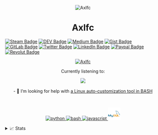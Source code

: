<p align="center"> <img src="https://komarev.com/ghpvc/?username=Axlfc&label=Profile%20views&color=0e75b6&style=flat" alt="Axlfc" /> </p>
<h1 align="center">Axlfc</h1>

<p align="center">

[![Steam Badge](https://img.shields.io/badge/Steam-100000?style=for-the-badge&logo=steam&logoColor=white)](https://steamcommunity.com/id/axelaxel12/)
[![DEV Badge](https://img.shields.io/badge/dev.to-100000?style=for-the-badge&logo=dev.to&logoColor=white)](https://dev.to/axlfc)
[![Medium Badge](https://img.shields.io/badge/Medium-100000?style=for-the-badge&logo=medium&logoColor=white)](https://medium.com/@axelfernandezcurros)
[![Gist Badge](https://img.shields.io/badge/gist.github-100000?style=for-the-badge&logo=github&logoColor=white)](https://gist.github.com/Axlfc)
[![GitLab Badge](https://img.shields.io/badge/GitLab-330F63?style=for-the-badge&logo=gitlab&logoColor=white)](https://gitlab.com/Axlfc)
[![Twitter Badge](https://img.shields.io/badge/Twitter-1DA1F2?style=for-the-badge&logo=twitter&logoColor=white)](https://twitter.com/axelcurros)
[![LinkedIn Badge](https://img.shields.io/badge/LinkedIn-0077B5?style=for-the-badge&logo=linkedin&logoColor=white)](https://www.linkedin.com/in/axelcurros/)
[![Paypal Badge](https://img.shields.io/badge/Paypal-ffffff?style=for-the-badge&logo=paypal&logoColor=white)](https://paypal.me/axelcurros)
[![Revolut Badge](https://img.shields.io/badge/Revolut-ffffff?style=for-the-badge&logo=paypal&logoColor=white)](https://revolut.me/afaces)
</p>

<p align="center">
<a href="https://github.com/axlfc">
    <img src="https://readme-typing-svg.demolab.com/?font=Helvetica&size=16&duration=2500&pause=100&multiline=true&width=512&height=100&lines=Axel+Fernández+Curros;Administrator+of+Computer+Systems+in+the+Network;3D+Animator,+Games+and+Interactive+Environments;Magician+from+Spain" alt="Axlfc" />
</a>
</p>

<p align="center">
Currently listening to:
</p>

<p align="center">
<a href="https://github.com/axlfc"><img src="https://spotify-github-profile.vercel.app/api/view?uid=1153971537&cover_image=true&theme=novatorem&show_offline=true&bar_color=53b14f&background_color=false" /></a>
</p>

<p align="center">- 🤔 I’m looking for help with <a href="https://github.com/AleixMT/Linux-Auto-Customizer">a Linux auto-customization tool in BASH</a> </p>

<br>

<p align="center"> 
  <a href="https://www.python.org" target="_blank"> <img src="https://www.vectorlogo.zone/logos/python/python-icon.svg" alt="python" width="40" height="40"/> </a>
  <a href="https://www.gnu.org/software/bash/" target="_blank"> <img src="https://www.vectorlogo.zone/logos/gnu_bash/gnu_bash-icon.svg" alt="bash" width="40" height="40"/> </a> 
  <a href="https://www.javascript.com" target="_blank"> <img src="https://www.vectorlogo.zone/logos/javascript/javascript-icon.svg" alt="javascript" width="40" height="40"/> </a> 
  <a href="https://www.mysql.com/" target="_blank"> <img src="https://raw.githubusercontent.com/devicons/devicon/master/icons/mysql/mysql-original-wordmark.svg" alt="mysql" width="40" height="40"/> </a> 
</p>


<details>
<summary>📈 Stats</summary>

<p align="center"> <div align="center">&nbsp; <img align="" src="https://github-readme-streak-stats.herokuapp.com/?user=Axlfc&theme=onedark" width="600" height="400" alt="Axlfc" />

<a href="https://github.com/ryo-ma/github-profile-trophy"><img src="https://github-profile-trophy.vercel.app/?username=Axlfc&theme=onedark&column=4" alt="Axlfc" /></a>
</p> 

<h3 align="center">Languages:</h3>

<a href="https://github.com/Axlfc/Axlfc">
  <img height="200px" align="center" src="https://github-readme-stats.vercel.app/api/top-langs/?username=Axlfc&layout=compact&langs_count=10&hide=asp,php&title_color=ffffff&text_color=c9cacc&icon_color=2bbc8a&bg_color=1d1f21&theme=onedark" />
</a>
<a href="https://github.com/Axlfc/Axlfc">
  <img height="200px" align="center" src="https://github-readme-stats.vercel.app/api?username=Axlfc&show_icons=true&line_height=27&count_private=true&title_color=ffffff&text_color=c9cacc&icon_color=2bbc8a&bg_color=1d1f21&theme=dark" alt="Axlfc's GitHub Stats" />
</a>


</details>
